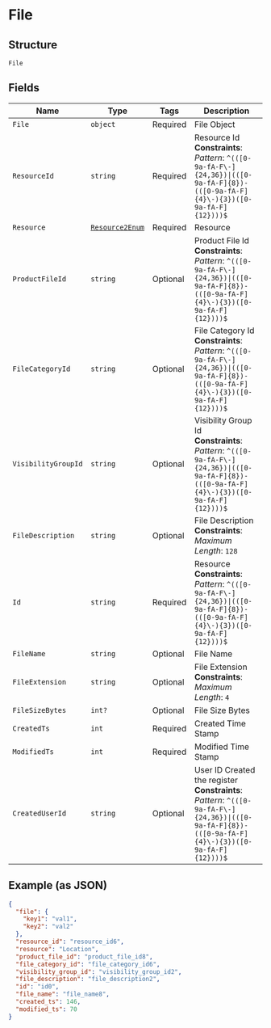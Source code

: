 
# File

## Structure

`File`

## Fields

| Name | Type | Tags | Description |
|  --- | --- | --- | --- |
| `File` | `object` | Required | File Object |
| `ResourceId` | `string` | Required | Resource Id<br>**Constraints**: *Pattern*: `^(([0-9a-fA-F\-]{24,36})\|(([0-9a-fA-F]{8})-(([0-9a-fA-F]{4}\-){3})([0-9a-fA-F]{12})))$` |
| `Resource` | [`Resource2Enum`](../../doc/models/resource-2-enum.md) | Required | Resource |
| `ProductFileId` | `string` | Optional | Product File Id<br>**Constraints**: *Pattern*: `^(([0-9a-fA-F\-]{24,36})\|(([0-9a-fA-F]{8})-(([0-9a-fA-F]{4}\-){3})([0-9a-fA-F]{12})))$` |
| `FileCategoryId` | `string` | Optional | File Category Id<br>**Constraints**: *Pattern*: `^(([0-9a-fA-F\-]{24,36})\|(([0-9a-fA-F]{8})-(([0-9a-fA-F]{4}\-){3})([0-9a-fA-F]{12})))$` |
| `VisibilityGroupId` | `string` | Optional | Visibility Group Id<br>**Constraints**: *Pattern*: `^(([0-9a-fA-F\-]{24,36})\|(([0-9a-fA-F]{8})-(([0-9a-fA-F]{4}\-){3})([0-9a-fA-F]{12})))$` |
| `FileDescription` | `string` | Optional | File Description<br>**Constraints**: *Maximum Length*: `128` |
| `Id` | `string` | Required | Resource<br>**Constraints**: *Pattern*: `^(([0-9a-fA-F\-]{24,36})\|(([0-9a-fA-F]{8})-(([0-9a-fA-F]{4}\-){3})([0-9a-fA-F]{12})))$` |
| `FileName` | `string` | Optional | File Name |
| `FileExtension` | `string` | Optional | File Extension<br>**Constraints**: *Maximum Length*: `4` |
| `FileSizeBytes` | `int?` | Optional | File Size Bytes |
| `CreatedTs` | `int` | Required | Created Time Stamp |
| `ModifiedTs` | `int` | Required | Modified Time Stamp |
| `CreatedUserId` | `string` | Optional | User ID Created the register<br>**Constraints**: *Pattern*: `^(([0-9a-fA-F\-]{24,36})\|(([0-9a-fA-F]{8})-(([0-9a-fA-F]{4}\-){3})([0-9a-fA-F]{12})))$` |

## Example (as JSON)

```json
{
  "file": {
    "key1": "val1",
    "key2": "val2"
  },
  "resource_id": "resource_id6",
  "resource": "Location",
  "product_file_id": "product_file_id8",
  "file_category_id": "file_category_id6",
  "visibility_group_id": "visibility_group_id2",
  "file_description": "file_description2",
  "id": "id0",
  "file_name": "file_name8",
  "created_ts": 146,
  "modified_ts": 70
}
```

